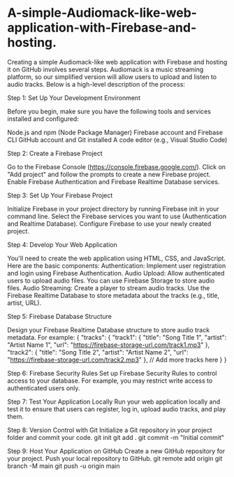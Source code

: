 # A-simple-Audiomack-like-web-application-with-Firebase-and-hosting.
Creating a simple Audiomack-like web application with Firebase and hosting it on GitHub involves several steps. Audiomack is a music streaming platform, so our simplified version will allow users to upload and listen to audio tracks. Below is a high-level description of the process:

Step 1: Set Up Your Development Environment

Before you begin, make sure you have the following tools and services installed and configured:

Node.js and npm (Node Package Manager)
Firebase account and Firebase CLI
GitHub account and Git installed
A code editor (e.g., Visual Studio Code)

Step 2: Create a Firebase Project

Go to the Firebase Console (https://console.firebase.google.com/).
Click on "Add project" and follow the prompts to create a new Firebase project.
Enable Firebase Authentication and Firebase Realtime Database services.

Step 3: Set Up Your Firebase Project

Initialize Firebase in your project directory by running Firebase init in your command line.
Select the Firebase services you want to use (Authentication and Realtime Database).
Configure Firebase to use your newly created project.

Step 4: Develop Your Web Application

You'll need to create the web application using HTML, CSS, and JavaScript. Here are the basic components:
Authentication: Implement user registration and login using Firebase Authentication.
Audio Upload: Allow authenticated users to upload audio files. You can use Firebase Storage to store audio files.
Audio Streaming: Create a player to stream audio tracks. Use the Firebase Realtime Database to store metadata about the tracks (e.g., title, artist, URL).

Step 5: Firebase Database Structure

Design your Firebase Realtime Database structure to store audio track metadata. For example:
              {
  "tracks": {
    "track1": {
      "title": "Song Title 1",
      "artist": "Artist Name 1",
      "url": "https://firebase-storage-url.com/track1.mp3"
    },
    "track2": {
      "title": "Song Title 2",
      "artist": "Artist Name 2",
      "url": "https://firebase-storage-url.com/track2.mp3"
    },
    // Add more tracks here
  }
}


Step 6: Firebase Security Rules
Set up Firebase Security Rules to control access to your database. For example, you may restrict write access to authenticated users only.

Step 7: Test Your Application Locally
Run your web application locally and test it to ensure that users can register, log in, upload audio tracks, and play them.

Step 8: Version Control with Git
Initialize a Git repository in your project folder and commit your code.
              git init
git add .
git commit -m "Initial commit"


Step 9: Host Your Application on GitHub
Create a new GitHub repository for your project.
Push your local repository to GitHub.
            git remote add origin <your-github-repo-url>
git branch -M main
git push -u origin main
